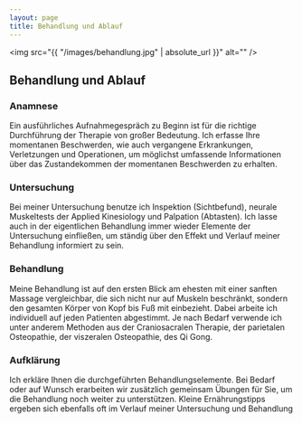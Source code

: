 ```yaml
---
layout: page
title: Behandlung und Ablauf
---
```


<span class="image left"><img src="{{ "/images/behandlung.jpg" | absolute_url }}" alt="" /></span>

## Behandlung und Ablauf

### Anamnese
Ein ausführliches Aufnahmegespräch zu Beginn ist für die richtige Durchführung der Therapie von großer Bedeutung. Ich erfasse Ihre momentanen Beschwerden, wie auch vergangene Erkrankungen, Verletzungen und Operationen, um möglichst umfassende Informationen über das Zustandekommen der momentanen Beschwerden zu erhalten.

### Untersuchung
Bei meiner Untersuchung benutze ich Inspektion (Sichtbefund), neurale Muskeltests der Applied Kinesiology und Palpation (Abtasten). Ich lasse auch in der eigentlichen Behandlung immer wieder Elemente der Untersuchung einfließen, um ständig über den Effekt und Verlauf meiner Behandlung informiert zu sein.

### Behandlung
Meine Behandlung ist auf den ersten Blick am ehesten mit einer sanften Massage vergleichbar, die sich nicht nur auf Muskeln beschränkt, sondern den gesamten Körper von Kopf bis Fuß mit einbezieht. Dabei arbeite ich individuell auf jeden Patienten abgestimmt. Je nach Bedarf verwende ich unter anderem Methoden aus der Craniosacralen Therapie, der parietalen Osteopathie, der viszeralen Osteopathie, des Qi Gong.

### Aufklärung
Ich erkläre Ihnen die durchgeführten Behandlungselemente. Bei Bedarf oder auf Wunsch erarbeiten wir zusätzlich gemeinsam Übungen für Sie, um die Behandlung noch weiter zu unterstützen. Kleine Ernährungstipps ergeben sich ebenfalls oft im Verlauf meiner Untersuchung und Behandlung
